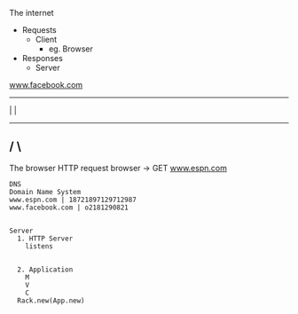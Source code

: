The internet
  - Requests
    - Client
      - eg. Browser
  - Responses
    - Server

  www.facebook.com
  ______
  |     |
  ________
  /       \
  ---------


The browser
  HTTP request
    browser -> GET www.espn.com

    DNS
    Domain Name System
    www.espn.com | 18721897129712987
    www.facebook.com | o2181290821


    Server
      1. HTTP Server
        listens


      2. Application
        M
        V
        C
      Rack.new(App.new)
